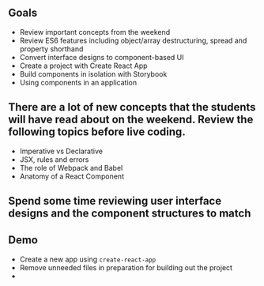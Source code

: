 ## Goals
* Review important concepts from the weekend
* Review ES6 features including object/array destructuring, spread and property shorthand
* Convert interface designs to component-based UI
* Create a project with Create React App
* Build components in isolation with Storybook
* Using components in an application

## There are a lot of new concepts that the students will have read about on the weekend. Review the following topics before live coding.

* Imperative vs Declarative
* JSX, rules and errors
* The role of Webpack and Babel
* Anatomy of a React Component

## Spend some time reviewing user interface designs and the component structures to match

## Demo
* Create a new app using `create-react-app`
* Remove unneeded files in preparation for building out the project
* 